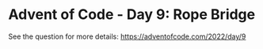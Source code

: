 # Advent of Code - Day 9: Rope Bridge
See the question for more details: https://adventofcode.com/2022/day/9
